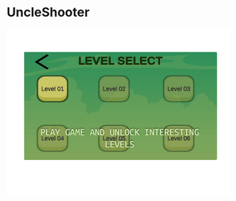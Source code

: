 # UncleShooter

![Alt text](/ShootinGJet2D-LaunchFiles/zUncleShooterLaunchAssets/ScreenShots/png/image%20(1).png?raw=true)
